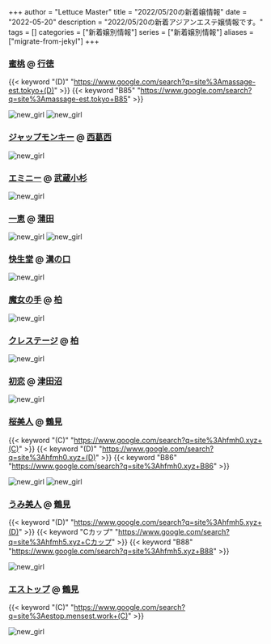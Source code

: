 +++
author = "Lettuce Master"
title = "2022/05/20の新着嬢情報"
date = "2022-05-20"
description = "2022/05/20の新着アジアンエステ嬢情報です。"
tags = []
categories = ["新着嬢別情報"]
series = ["新着嬢別情報"]
aliases = ["migrate-from-jekyl"]
+++
### [蜜桃](http://massage-est.tokyo/) @ [行徳](/post/gyotoku)
{{< keyword "(D)" "https://www.google.com/search?q=site%3Amassage-est.tokyo+(D)" >}} {{< keyword "B85" "https://www.google.com/search?q=site%3Amassage-est.tokyo+B85" >}} 

![new_girl](https://i.imgur.com/Mijslvi.jpeg)
![new_girl](https://i.imgur.com/LS9VIZf.jpeg)
### [ジャップモンキー](https://deep-purple.jpn.vin/) @ [西葛西](/post/nishikasai)


![new_girl](https://deep-purple.jpn.vin/photos/sites/34/2022/05/202205201035439.jpg_300X450.jpg)
### [エミニー](http://eminy.relaxnabi.com/) @ [武蔵小杉](/post/musashikosugi)


![new_girl](https://i.imgur.com/cVMdm73.jpeg)
### [一恵](http://kazue.me-es.com/) @ [蒲田](/post/kamata)


![new_girl](https://i.imgur.com/4kO6Qs3.jpeg)
![new_girl](https://i.imgur.com/WpkQ4df.jpeg)
### [快生堂](http://hfml20.xyz/) @ [溝の口](/post/mizonoguchi)


![new_girl](https://i.imgur.com/8f2kvqc.jpeg)
### [魔女の手](http://olth2.xyz/) @ [柏](/post/kashiwa)


![new_girl](https://i.imgur.com/kA0Iq3Y.jpeg)
### [クレステージ](https://crestage.est.cm/) @ [柏](/post/kashiwa)


![new_girl](https://crestage.est.cm/photos/sites/8/2022/05/2022051902404551.jpg_300X450.jpg)
### [初恋](https://hatukoi.est.cm/) @ [津田沼](/post/tsudanuma)


![new_girl](https://hatukoi.est.cm/photos/202205/22051916443455v.jpeg)
### [桜美人](http://hfmh0.xyz/) @ [鶴見](/post/tsurumi)
{{< keyword "(C)" "https://www.google.com/search?q=site%3Ahfmh0.xyz+(C)" >}} {{< keyword "(D)" "https://www.google.com/search?q=site%3Ahfmh0.xyz+(D)" >}} {{< keyword "B86" "https://www.google.com/search?q=site%3Ahfmh0.xyz+B86" >}} 

![new_girl](https://i.imgur.com/eQB2HlC.jpeg)
![new_girl](https://i.imgur.com/2GzQawG.jpeg)
### [うみ美人](http://hfmh5.xyz/) @ [鶴見](/post/tsurumi)
{{< keyword "(D)" "https://www.google.com/search?q=site%3Ahfmh5.xyz+(D)" >}} {{< keyword "Cカップ" "https://www.google.com/search?q=site%3Ahfmh5.xyz+Cカップ" >}} {{< keyword "B88" "https://www.google.com/search?q=site%3Ahfmh5.xyz+B88" >}} 

![new_girl](https://i.imgur.com/yOQNNLf.jpeg)
### [エストップ](http://estop.mensest.work/) @ [鶴見](/post/tsurumi)
{{< keyword "(C)" "https://www.google.com/search?q=site%3Aestop.mensest.work+(C)" >}} 

![new_girl](https://i.imgur.com/tEjhgyF.jpeg)
